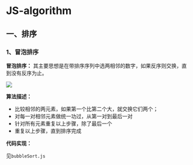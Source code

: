 # JS-algorithm
## 一、排序
### 1、冒泡排序

**冒泡排序：** 其主要思想是在带排序序列中选两相邻的数字，如果反序则交换，直到没有反序为止。

![](https://user-gold-cdn.xitu.io/2019/6/13/16b50e0885655016?imageslim)

**算法描述：** 

* 比较相邻的两元素，如果第一个比第二个大，就交换它们两个；
* 对每一对相邻元素做统一功过，从第一对到最后一对
* 针对所有元素重复以上步骤，除了最后一个
* 重复以上步骤，直到排序完成

**代码实现：**

 见`bubbleSort.js`

 
